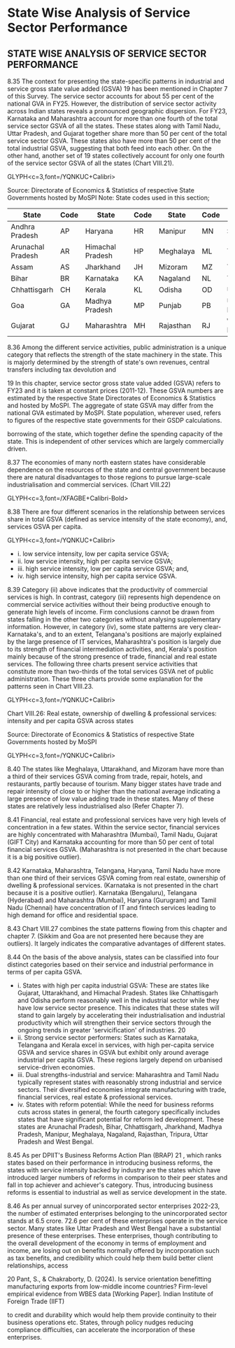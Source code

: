 # State Wise Analysis of Service Sector Performance

## STATE WISE ANALYSIS OF SERVICE SECTOR PERFORMANCE

8.35   The context for presenting the state-specific patterns in industrial and service gross state value added (GSVA) 19   has been mentioned in Chapter 7 of this Survey. The service sector accounts for about 55 per cent of the national GVA in FY25. However, the  distribution  of  service  sector  activity  across  Indian  states  reveals  a  pronounced geographic dispersion. For FY23, Karnataka and Maharashtra account for more than one fourth of the total service sector GSVA of all the states. These states along with Tamil Nadu, Uttar Pradesh, and Gujarat together share more than 50 per cent of the total service sector GSVA. These states also have more than 50 per cent of the total industrial GSVA, suggesting that both feed into each other. On the other hand, another set of  19 states collectively account for only one fourth of the service sector GSVA of all the states (Chart VIII.21).

<!-- image -->

GLYPH&lt;c=3,font=/YQNKUC+Calibri&gt;

Source: Directorate of Economics &amp; Statistics of respective State Governments hosted by MoSPI Note: State codes used in this section;

| State             | Code   | State            | Code   | State     | Code   | State         | Code   |
|-------------------|--------|------------------|--------|-----------|--------|---------------|--------|
| Andhra Pradesh    | AP     | Haryana          | HR     | Manipur   | MN     | Sikkim        | SK     |
| Arunachal Pradesh | AR     | Himachal Pradesh | HP     | Meghalaya | ML     | Tamil Nadu    | TN     |
| Assam             | AS     | Jharkhand        | JH     | Mizoram   | MZ     | Telangana     | TS     |
| Bihar             | BR     | Karnataka        | KA     | Nagaland  | NL     | Tripura       | TR     |
| Chhattisgarh      | CH     | Kerala           | KL     | Odisha    | OD     | Uttarakhand   | UK     |
| Goa               | GA     | Madhya Pradesh   | MP     | Punjab    | PB     | Uttar Pradesh | UP     |
| Gujarat           | GJ     | Maharashtra      | MH     | Rajasthan | RJ     | West Bengal   | WB     |

8.36  Among the different service activities, public administration is a unique category that reflects the strength of the state machinery in the state. This is majorly determined by the strength of state's own revenues, central transfers including tax devolution and

19    In this chapter, service sector gross state value added (GSVA) refers to FY23 and it is taken at constant prices (2011-12). These GSVA numbers are estimated by the respective State Directorates of Economics &amp; Statistics and hosted by MoSPI. The aggregate of state GSVA may differ from the national GVA estimated by MoSPI. State population, wherever used, refers to figures of the respective state governments for their GSDP calculations.

borrowing of the state, which together define the spending capacity of the state. This is independent of other services which are largely commercially driven.

<!-- image -->

8.37  The economies of many north eastern states have considerable dependence on the resources of the state and central government because there are natural disadvantages to those regions to pursue large-scale industrialisation and commercial services. (Chart VIII.22)

<!-- image -->

GLYPH&lt;c=3,font=/XFAGBE+Calibri-Bold&gt;

8.38  There are four different scenarios in the relationship between services share in total GSVA (defined as service intensity of the state economy), and, services GSVA per capita.

GLYPH&lt;c=3,font=/YQNKUC+Calibri&gt;

- i.  low service intensity, low per capita service GSVA;
- ii.  low service intensity, high per capita service GSVA;
- iii.  high service intensity, low per capita service GSVA; and,
- iv.  high service intensity, high per capita service GSVA.

8.39   Category  (ii)  above  indicates  that  the  productivity  of  commercial  services  is high.  In  contrast,  category  (iii)  represents  high  dependence  on  commercial  service activities without their being productive enough to generate high levels of income. Firm conclusions cannot be drawn from states falling in the other two categories without analysing supplementary information. However, in category (iv), some state patterns are  very  clear-Karnataka's,  and  to  an  extent,  Telangana's  positions  are  majorly explained by the large presence of IT services, Maharashtra's position is largely due to its strength of financial intermediation activities, and, Kerala's position mainly because of the strong presence of trade, financial and real estate services. The following three charts present service activities that constitute more than two-thirds of the total services GSVA net of public administration. These three charts provide some explanation for the patterns seen in Chart VIII.23.

<!-- image -->

GLYPH&lt;c=3,font=/YQNKUC+Calibri&gt;

<!-- image -->

Chart VIII.26: Real estate, ownership of dwelling &amp; professional services: intensity and per capita GSVA across states

<!-- image -->

Source: Directorate of Economics &amp; Statistics of respective State Governments hosted by MoSPI

GLYPH&lt;c=3,font=/YQNKUC+Calibri&gt;

8.40   The states like Meghalaya, Uttarakhand, and Mizoram have more than a third of their services GSVA coming from trade, repair, hotels, and restaurants, partly because of  tourism. Many bigger states have trade and repair intensity of close to or higher than the national average indicating a large presence of low value adding trade in these states. Many of these states are relatively less industrialised also (Refer Chapter 7).

8.41     Financial,  real  estate  and  professional  services  have  very  high  levels  of  concentration in a few states. Within the service sector, financial services are highly concentrated with Maharashtra (Mumbai), Tamil Nadu, Gujarat (GIFT City) and Karnataka accounting for more than 50 per cent of total financial services GSVA.  (Maharashtra is not presented in the chart because it is a big positive outlier).

8.42   Karnataka,  Maharashtra,  Telangana,  Haryana,  Tamil  Nadu  have  more  than one  third  of  their  services  GSVA  coming  from  real  estate,  ownership  of  dwelling  &amp; professional services. (Karnataka is not presented in the chart because it is a positive outlier). Karnataka (Bengaluru), Telangana (Hyderabad) and Maharashtra (Mumbai), Haryana (Gurugram) and Tamil Nadu (Chennai) have concentration of IT and fintech services leading to high demand for office and residential space.

<!-- image -->

8.43  Chart VIII.27 combines the state patterns flowing from this chapter and chapter 7. (Sikkim and Goa are not presented here because they are outliers). It largely indicates the comparative advantages of different states.

8.44   On  the  basis  of  the  above  analysis,  states  can  be  classified  into  four  distinct categories based on their service and industrial performance in terms of per capita GSVA.

- i. States  with  high  per  capita  industrial  GSVA:  These  are  states  like  Gujarat, Uttarakhand,  and  Himachal  Pradesh.  States  like  Chhattisgarh  and  Odisha perform reasonably well in the industrial sector while they have low service sector presence. This indicates that these states will stand to gain largely by accelerating their industrialisation and industrial productivity which will strengthen their  service  sectors  through  the  ongoing  trends  in  greater  'servicification'  of industries. 20
- ii. Strong  service  sector  performers:  States  such  as  Karnataka,  Telangana  and Kerala excel in services, with high per-capita service GSVA and service shares in GSVA but exhibit only around average industrial per capita GSVA. These regions largely depend on urbanised service-driven economies.
- iii.    Dual strengths-industrial and service: Maharashtra and Tamil Nadu typically represent  states  with  reasonably  strong  industrial  and  service  sectors.  Their diversified  economies  integrate  manufacturing  with  trade,  financial  services, real estate &amp; professional services.
- iv. States  with  reform  potential:  While  the  need  for  business  reforms  cuts  across  states in general, the fourth category specifically includes states that have significant potential for reform led development. These states are Arunachal Pradesh, Bihar, Chhattisgarh,  Jharkhand,  Madhya  Pradesh,  Manipur,  Meghalaya,  Nagaland, Rajasthan, Tripura, Uttar Pradesh and West Bengal.

8.45  As per DPIIT's Business Reforms Action Plan (BRAP) 21 , which ranks states based on their performance in introducing business reforms, the states with service intensity backed by industry are the states which have introduced larger numbers of reforms in comparison to their peer states and fall in top achiever and achiever's category. Thus, introducing business reforms is essential to industrial as well as service development in the state.

8.46  As per annual survey of unincorporated sector enterprises 2022-23, the number of estimated enterprises belonging to the unincorporated sector stands at 6.5 crore. 72.6 per cent of these enterprises operate in the service sector. Many states like Uttar Pradesh and West Bengal have a substantial presence of these enterprises. These enterprises, though contributing to the overall development of the economy in terms of employment and income, are losing out on benefits normally offered by incorporation such as tax benefits, and credibility which could help them build better client relationships, access

20    Pant, S., &amp; Chakraborty, D. (2024). Is service orientation benefitting manufacturing exports from low-middle income countries? Firm-level empirical evidence from WBES data [Working Paper]. Indian Institute of Foreign Trade (IIFT)

to credit and durability which would help them provide continuity to their business operations  etc.  States,  through  policy  nudges  reducing  compliance  difficulties,  can accelerate the incorporation of these enterprises.